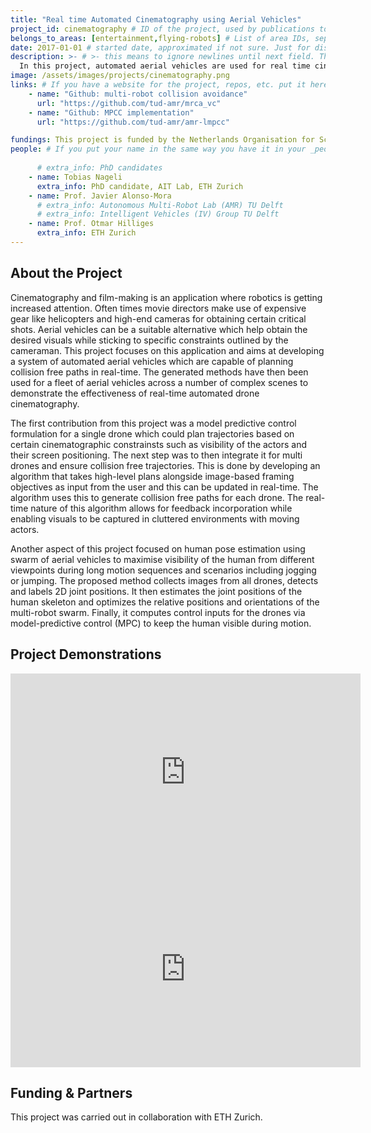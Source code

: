 ```yaml
---
title: "Real time Automated Cinematography using Aerial Vehicles"
project_id: cinematography # ID of the project, used by publications to display in this project.
belongs_to_areas: [entertainment,flying-robots] # List of area IDs, separated by commas.
date: 2017-01-01 # started date, approximated if not sure. Just for display purposes and ordering
description: >- # >- this means to ignore newlines until next field. This is the project description, displayed in the project's card"
  In this project, automated aerial vehicles are used for real time cinematography so that stunning visuals can be obtained without the need to use expensive gear like helicopters. Algorithms are developed which can provide motion plans to a fleet of drones to enable filming in complex environments. The developed methods are then tested over a number of challenging shots to determine their effectiveness. 
image: /assets/images/projects/cinematography.png
links: # If you have a website for the project, repos, etc. put it here.
    - name: "Github: multi-robot collision avoidance"
      url: "https://github.com/tud-amr/mrca_vc"
    - name: "Github: MPCC implementation"
      url: "https://github.com/tud-amr/amr-lmpcc"

fundings: This project is funded by the Netherlands Organisation for Scientific Research (NWO) Applied Sciences with project Veni 15916
people: # If you put your name in the same way you have it in your _people entry, your preferred link will be added. extra_info is optional.
    
      # extra_info: PhD candidates
    - name: Tobias Nageli
      extra_info: PhD candidate, AIT Lab, ETH Zurich
    - name: Prof. Javier Alonso-Mora
      # extra_info: Autonomous Multi-Robot Lab (AMR) TU Delft
      # extra_info: Intelligent Vehicles (IV) Group TU Delft
    - name: Prof. Otmar Hilliges
      extra_info: ETH Zurich
---
```

<!-- Here you put the main body of the page, in markdown. You can also mix in html, or change this .md to .html -->
<!-- The fields of People, Funding, Links and Publications will be generated automatically -->

## About the Project
Cinematography and film-making is an application where robotics is getting increased attention. Often times movie directors make use of expensive gear like helicopters and high-end cameras for obtaining certain critical shots. Aerial vehicles can be a suitable alternative which help obtain the desired visuals while sticking to specific constraints outlined by the cameraman. This project focuses on this application and aims at developing a system of automated aerial vehicles which are capable of planning collision free paths in real-time. The generated methods have then been used for a fleet of aerial vehicles across a number of complex scenes to demonstrate the effectiveness of real-time automated drone cinematography. 

The first contribution from this project was a model predictive control formulation for a single drone which could plan trajectories based on certain cinematographic constrainsts such as visibility of the actors and their screen positioning. The next step was to then integrate it for multi drones and ensure collision free trajectories. This is done by developing an algorithm that takes high-level plans alongside image-based framing objectives as input from the user and this can be updated in real-time. The algorithm uses this to generate collision free paths for each drone. The real-time nature of this algorithm allows for feedback incorporation while enabling visuals to be captured in cluttered environments with moving actors. 

Another aspect of this project focused on human pose estimation using swarm of aerial vehicles to maximise visibility of the human from different viewpoints during long motion sequences and scenarios including jogging or jumping. The proposed method collects images from all drones, detects and labels 2D joint positions. It then estimates the joint positions of the human skeleton and optimizes the relative positions and orientations of the multi-robot swarm. Finally, it computes control inputs for the drones via model-predictive control (MPC) to keep the human visible during motion. 

## Project Demonstrations

<div class="video-wrapper ratio ratio-16x9"> 
  <iframe width="560" height="315" src="https://www.youtube.com/embed/iSJY-vHDmHQ?si=63Kqmuva2O8_Yz0L&mute=1" title="YouTube video player" frameborder="0" allow="accelerometer; autoplay; clipboard-write; encrypted-media; gyroscope; picture-in-picture; web-share" referrerpolicy="strict-origin-when-cross-origin" allowfullscreen></iframe>
</div>
<div class="video-wrapper ratio ratio-16x9">  
  <iframe width="560" height="315" src="https://www.youtube.com/embed/_yei6Zh3f20?si=8X1PWHHNiIdmyCEx&mute=1" title="YouTube video player" frameborder="0" allow="accelerometer; autoplay; clipboard-write; encrypted-media; gyroscope; picture-in-picture; web-share" referrerpolicy="strict-origin-when-cross-origin" allowfullscreen></iframe>
  </iframe>
</div>

## Funding & Partners

This project was carried out in collaboration with ETH Zurich.
